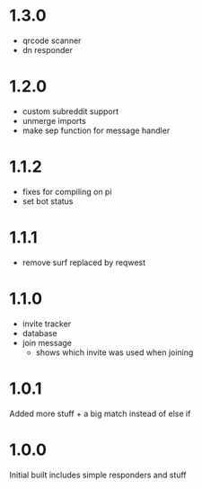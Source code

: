 # 1.3.0

* qrcode scanner
* dn responder

# 1.2.0 

* custom subreddit support
* unmerge imports
* make sep function for message handler

# 1.1.2

* fixes for compiling on pi
* set bot status

# 1.1.1

* remove surf replaced by reqwest

# 1.1.0

* invite tracker
* database
* join message
    * shows which invite was used when joining

# 1.0.1

Added more stuff + a big match instead of else if

# 1.0.0

Initial built includes simple responders and stuff